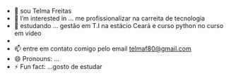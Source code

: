 - 👋 sou Telma Freitas
- 👀 I’m interested in ... me profissionalizar na carreita de tecnologia
- 🌱 estudando ... gestão em T.I na estácio Ceará e curso python no curso em vídeo
- 
- 📫 entre em contato comigo pelo email telmaf80@gmail.com
- 😄 Pronouns: ...
- ⚡ Fun fact: ...gosto de estudar 

<!---
telmaf80/telmaf80 is a ✨ special ✨ repository because its `README.md` (this file) appears on your GitHub profile.
You can click the Preview link to take a look at your changes.
--->

